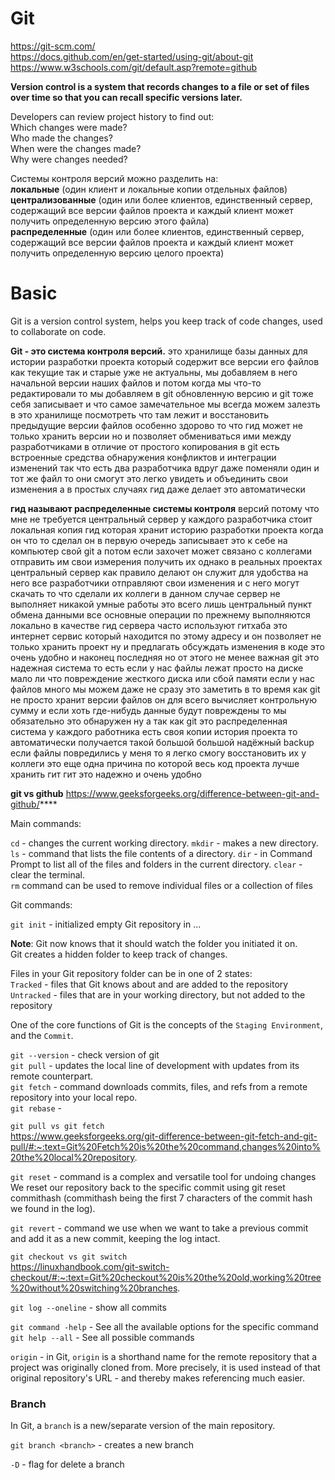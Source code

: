 # Git

https://git-scm.com/  
https://docs.github.com/en/get-started/using-git/about-git  
https://www.w3schools.com/git/default.asp?remote=github

**Version control is a system that records changes to a file or set of files over time so that you can recall specific versions later.**     

Developers can review project history to find out:  
Which changes were made?  
Who made the changes?  
When were the changes made?  
Why were changes needed?

Cистемы контроля версий можно разделить на:  
**локальные** (один клиент и локальные копии отдельных файлов)  
**централизованные** (один или более клиентов, единственный сервер, содержащий все версии файлов проекта и каждый клиент может получить определенную версию этого файла)  
**распределенные** (один или более клиентов, единственный сервер, содержащий все версии файлов проекта и каждый клиент может получить определенную версию целого проекта)

# Basic

Git is a version control system, helps you keep track of code changes, used to collaborate on code.

**Git - это система контроля версий.** это хранилище базы данных для истории разработки проекта который содержит все версии его файлов как текущие так и старые уже не актуальны, мы добавляем в него начальной версии наших файлов и потом когда мы что-то редактировали то мы добавляем в git обновленную версию и git тоже себя записывает и что самое замечательное мы всегда можем залезть в это хранилище посмотреть что там лежит и восстановить предыдущие версии файлов особенно здорово то что гид может не только хранить версии но и позволяет обмениваться ими между разработчиками в отличие от простого копирования в git есть встроенные средства обнаружения конфликтов и интеграции изменений так что есть два разработчика вдруг даже поменяли один и тот же файл то они смогут это легко увидеть и объединить свои изменения а в простых случаях гид даже делает это автоматически

**гид называют распределенные системы контроля** версий потому что мне не требуется центральный сервер у каждого
разработчика стоит локальная копия гид которая хранит историю разработки проекта когда он что то сделал он в
первую очередь записывает это к себе на компьютер свой git а потом если захочет может связано с коллегами
отправить им свои измерения получить их однако в реальных проектах центральный сервер как правило делают он служит для
удобства на него все разработчики отправляют свои изменения и с него могут скачать то что сделали их коллеги в
данном случае сервер не выполняет никакой умные работы это всего лишь центральный пункт обмена данными все основные операции по
прежнему выполняются локально в качестве гид сервера часто используют гитхаба это интернет сервис который находится по этому адресу и он позволяет
не только хранить проект ну и предлагать обсуждать изменения в коде это очень удобно и наконец последняя но от этого
не менее важная git это надежная система то есть если у нас файлы лежат просто на диске мало ли что повреждение жесткого диска или сбой
памяти если у нас файлов много мы можем даже не сразу это заметить в то время как git не просто хранит версии файлов
он для всего вычисляет контрольную сумму и если хоть где-нибудь данные будут повреждены то мы обязательно это обнаружен ну а так
как git это распределенная система у каждого работника есть своя копии история проекта то автоматически получается такой большой большой
надёжный backup если файлы повредились у меня то я легко смогу восстановить их у коллеги это еще одна причина по которой весь код проекта лучше хранить гит гит
это надежно и очень удобно 


**git vs github**
https://www.geeksforgeeks.org/difference-between-git-and-github/****


Main commands:

`cd`  - changes the current working directory.
`mkdir` - makes a new directory.  
`ls`  - command that lists the file contents of a directory.
`dir` - in Command Prompt to list all of the files and folders in the current directory.
`clear` - clear the terminal.  
`rm` command can be used to remove individual files or a collection of files

Git commands:

`git init` - initialized empty Git repository in ...  

**Note**: Git now knows that it should watch the folder you initiated it on.  
Git creates a hidden folder to keep track of changes.

Files in your Git repository folder can be in one of 2 states:  
`Tracked` - files that Git knows about and are added to the repository  
`Untracked` - files that are in your working directory, but not added to the repository

One of the core functions of Git is the concepts of the `Staging Environment`, and the `Commit`.

`git --version` - check version of git  
`git pull` - updates the local line of development with updates from its remote counterpart.  
`git fetch` - command downloads commits, files, and refs from a remote repository into your local repo.   
`git rebase` - 

`git pull vs git fetch`  
https://www.geeksforgeeks.org/git-difference-between-git-fetch-and-git-pull/#:~:text=Git%20Fetch%20is%20the%20command,changes%20into%20the%20local%20repository.

`git reset` - command is a complex and versatile tool for undoing changes  
We reset our repository back to the specific commit using git reset commithash (commithash being the first 7 characters of the commit hash we found in the log).

`git revert` - command we use when we want to take a previous commit and add it as a new commit, keeping the log intact.

`git checkout vs git switch`  
https://linuxhandbook.com/git-switch-checkout/#:~:text=Git%20checkout%20is%20the%20old,working%20tree%20without%20switching%20branches.

`git log --oneline` - show all commits

`git command -help` -  See all the available options for the specific command  
`git help --all` -   See all possible commands

`origin` - in Git, `origin` is a shorthand name for the remote repository that a project was originally cloned from. More precisely, it is used instead of that original repository's URL - and thereby makes referencing much easier.

### Branch

In Git, a `branch` is a new/separate version of the main repository.

`git branch <branch>` - creates a new branch

`-D` - flag for delete a branch
